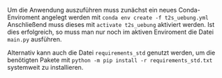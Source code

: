 Um die Anwendung auszuführen muss zunächst ein neues Conda-Enviroment angelegt werden mit `conda env create -f t2s_uebung.yml`  
Anschließend muss dieses mit `activate t2s_uebung` aktiviert werden. Ist dies erfolgreich, so muss man nur noch im aktiven Enviroment die Datei `main.py` ausführen.

Alternativ kann auch die Datei `requirements_std` genutzt werden, um die benötigten Pakete mit `python -m pip install -r requirements_std.txt` systemweit zu installieren.
